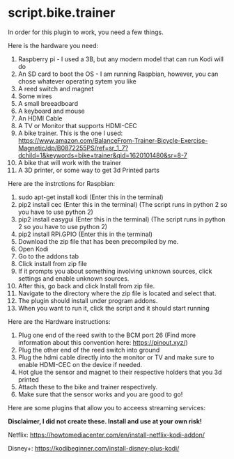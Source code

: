 # script.bike.trainer

In order for this plugin to work, you need a few things.



Here is the hardware you need:
1) Raspberry pi - I used a 3B, but any modern model that can run Kodi will do
2) An SD card to boot the OS - I am running Raspbian, however, you can chose whatever operating sytem you like
3) A reed switch and magnet
4) Some wires
5) A small breeadboard
6) A keyboard and mouse
7) An HDMI Cable
8) A TV or Monitor that supports HDMI-CEC
9) A bike trainer. This is the one I used: https://www.amazon.com/BalanceFrom-Trainer-Bicycle-Exercise-Magnetic/dp/B0872255PS/ref=sr_1_7?dchild=1&keywords=bike+trainer&qid=1620101480&sr=8-7
10) A bike that will work with the trainer
11) A 3D printer, or some way to get 3d Printed parts



Here are the instrctions for Raspbian:
1) sudo apt-get install kodi (Enter this in the terminal)
2) pip2 install cec (Enter this in the terminal) (The script runs in python 2 so you have to use python 2)
3) pip2 install easygui (Enter this in the terminal) (The script runs in python 2 so you have to use python 2)
4) pip2 install RPi.GPIO (Enter this in the terminal)
5) Download the zip file that has been precompiled by me.
6) Open Kodi
7) Go to the addons tab
8) Click install from zip file 
9) If it prompts you about something involving unknown sources, click settings and enable unknown sources.
10) After this, go back and click Install from zip file.
11) Navigate to the directory where the zip file is located and select that.
12) The plugin should install under program addons.
13) When you want to run it, click the script and it should start running


Here are the Hardware instructions:
1) Plug one end of the reed swith to the BCM port 26 (Find more information about this convention here: https://pinout.xyz/)
2) Plug the other end of the reed switch into ground
3) Plug the hdmi cable directly into the monitor or TV and make sure to enable HDMI-CEC on the device if needed.
4) Hot glue the sensor and magnet to their respective holders that you 3d printed
5) Attach these to the bike and trainer respectively.
6) Make sure that the sensor works and you are good to go!


Here are some plugins that allow you to acceess streaming services:

**Disclaimer, I did not create these. Install and use at your own risk!**

Netflix: https://howtomediacenter.com/en/install-netflix-kodi-addon/

Disney+: https://kodibeginner.com/install-disney-plus-kodi/
